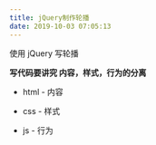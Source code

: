 ```yaml
---
title: jQuery制作轮播
date: 2019-10-03 07:05:13
---
```


使用  jQuery 写轮播

**写代码要讲究 内容，样式，行为的分离**

- html - 内容

- css - 样式

- js - 行为